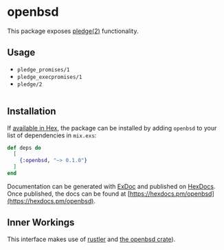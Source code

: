 # openbsd

This package exposes [pledge(2)](https://man.openbsd.org/pledge.2) functionality.

## Usage

 * `pledge_promises/1`
 * `pledge_execpromises/1`
 * `pledge/2`

```elixir
```


## Installation

If [available in Hex](https://hex.pm/docs/publish), the package can be installed
by adding `openbsd` to your list of dependencies in `mix.exs`:

```elixir
def deps do
  [
    {:openbsd, "~> 0.1.0"}
  ]
end
```

Documentation can be generated with [ExDoc](https://github.com/elixir-lang/ex_doc)
and published on [HexDocs](https://hexdocs.pm). Once published, the docs can
be found at [https://hexdocs.pm/openbsd](https://hexdocs.pm/openbsd).

## Inner Workings

This interface makes use of [rustler](https://github.com/rusterlium/rustler) and [the openbsd crate](https://crates.io/crates/openbsd)).
